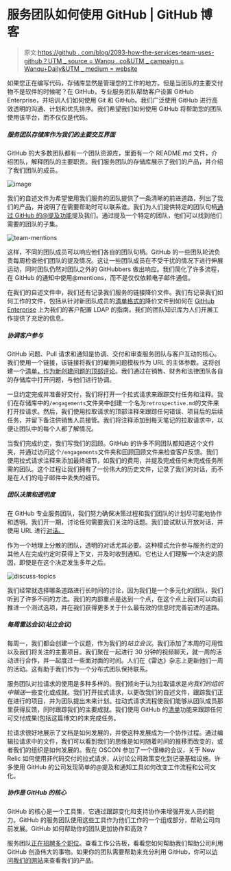 # 服务团队如何使用 GitHub | GitHub 博客

> 原文:[https://github . com/blog/2093-how-the-services-team-uses-github？UTM _ source = Wanqu . co&UTM _ campaign = Wanqu+Daily&UTM _ medium = website](https://github.com/blog/2093-how-the-services-team-uses-github?utm_source=wanqu.co&utm_campaign=Wanqu+Daily&utm_medium=website)

<main role="main" id="post-30713" class="col-12 col-lg-7 post__content col-md-8 post-30713 post type-post status-publish format-standard has-post-thumbnail hentry category-company">

如果您正在编写代码，存储库显然是管理您的工作的地方。但是当团队的主要交付物不是软件的时候呢？在 GitHub，专业服务团队帮助客户设置 GitHub Enterprise，并培训人们如何使用 Git 和 GitHub。我们广泛使用 GitHub 进行高效透明的沟通、计划和优先排序。我们希望我们如何使用 GitHub 将帮助您的团队使用该平台，而不仅仅是代码。

##### 服务团队存储库作为我们的主要交互界面

GitHub 的大多数团队都有一个团队资源库，里面有一个 README.md 文件，介绍团队，解释团队的主要职责。我们服务团队的存储库展示了我们的产品，并介绍了我们团队的成员。

![image](../Images/0a5f9c94664ac8990c3f2f8f7db138b8.png)

我们的自述文件为希望使用我们服务的团队提供了一条清晰的前进道路，列出了我们的产品，并说明了在需要帮助时可以联系谁。我们为人们提供特定的团队句柄[通过 GitHub 的@提及功能](https://github.com/blog/1121-introducing-team-mentions)提及我们。通过提及一个特定的团队，他们可以找到他们需要的团队的子集。

![team-mentions](../Images/82348cc769ce45b9c8f788820dd0141c.png)

这样，不同的团队成员可以响应他们各自的团队句柄。GitHub 的一些团队轮流负责每周检查他们团队的提及情况。这让一些团队成员在不受干扰的情况下进行伸展运动，同时团队仍然对团队之外的 GitHubbers 做出响应。我们简化了许多流程，在 GitHub 的通知中使用@mentions，而不是仅仅依赖电子邮件通信。

在我们的自述文件中，我们还有记录我们服务的链接降价文件。我们有记录我们如何工作的文件，包括从针对新团队成员的[清单格式的](https://help.github.com/articles/writing-on-github/#task-lists)降价文件到如何在 [GitHub Enterprise](enterprise.github.com) 上为我们的客户配置 LDAP 的指南。我们的团队知识库为人们开展工作提供了充足的信息。

##### 协调客户参与

GitHub 问题、Pull 请求和通知是协调、交付和审查服务团队与客户互动的核心。我们使用一个链接，该链接将我们的雇佣问题模板作为 URL 的主体参数。这将创建一个[清单，作为新创建问题的顶部评论](https://github.com/blog/1375%0A-task-lists-in-gfm-issues-pulls-comments)。我们通过在销售、财务和法律团队各自的存储库中打开问题，与他们进行协调。

一旦约定完成并准备好交付，我们将打开一个拉式请求来跟踪交付任务和注释。我们在存储库中的`/engagements`文件夹中创建一个名为`retrospective.md`的文件来打开拉请求。然后，我们使用拉取请求的顶部注释来跟踪任何错误、项目后的后续任务，并留下备注供销售人员接管。我们将注释添加到每天笔记的拉取请求中，以便让团队中的每个人都了解情况。

当我们完成约定，我们写我们的回顾。GitHub 的许多不同团队都知道这个文件夹，并通过访问这个`/engagements`文件夹和回顾回顾文件来检查客户反馈。我们使用拉式请求注释来添加最终细节，如我们的费用，并提及完成任何未完成任务所需的团队。这个过程让我们拥有了一份伟大的历史文件，记录了我们的对话，而不是在人们的电子邮件中丢失的细节。

##### 团队决策和透明度

在 GitHub 专业服务团队，我们努力确保决策过程和我们团队的计划尽可能地协作和透明。我们开一期，讨论任何需要我们关注的话题。我们尝试默认开放对话，并使用 URL 进行[对话。](http://ben.balter.com/2015/11/12/why-urls/)

作为一个地理上分散的团队，透明的对话尤其必要。这种模式允许参与服务约定的其他人在完成约定时获得上下文，并及时收到通知。它也让人们理解一个决定的原因，即使是在这个决定发生多年之后。

![discuss-topics](../Images/777c2402ff931c32a197b2f3dfde904e.png)

我们经常就选择哪条道路进行长时间的讨论，因为我们是一个多元化的团队，我们听到了许多不同的方法。我们的内部重点是达到一个点，在这个点上我们可以向前推进一个测试选项，并在我们获得更多关于什么最有效的信息时完善前进的道路。

##### 每周雷达会议(站立会议)

每周一，我们都会创建一个议题，作为我们的*站立会议*。我们添加了本周的可用性以及我们将关注的主要项目。我们聚在一起进行 30 分钟的视频聊天，就一周的活动进行合作，并一起度过一些面对面的时间。人们在《雷达》杂志上更新他们一周的活动。这有助于我们作为一个分布式团队保持联系。

服务团队对拉请求的使用是多种多样的。我们倾向于认为拉取请求是*向我们的组织中输送*一些变化或成就。我们打开拉式请求，以更改我们的自述文件，跟踪我们正在进行的项目，并为团队提出未来计划。拉动式请求流程使我们能够从团队成员那里获得反馈，同时跟踪我们的主要成就。我们使用 GitHub 的[清单](https://github.com/blog/1375%0A-task-lists-in-gfm-issues-pulls-comments)功能来跟踪任何可交付成果(包括这篇博文)的未完成任务。

拉请求很好地展示了文档是如何发展的，并使这种发展成为一个协作过程。通过编辑拉请求中的文件，我们可以看到我们的思维是如何随着时间的推移而改变的，或者我们的组织是如何发展的。我在 OSCON 参加了一个很棒的会议，关于 New Relic 如何使用非代码交付的拉式请求，从讨论公司政策变化到记录基础设施。许多使用 GitHub 的公司发现简单的@提及和通知工具如何改变工作流程和公司文化。

##### 协作是 GitHub 的核心

GitHub 的核心是一个工具集，它通过跟踪变化和支持协作来增强开发人员的能力。GitHub 的服务团队使用这些工具作为他们工作的一个组成部分，帮助公司向前发展。GitHub 如何帮助你的团队更加协作和高效？

服务团队[正在招聘多个职位](https://github.com/about/jobs)。查看工作公告板，看看您如何帮助我们帮助公司利用 GitHub 创造伟大的事物。如果你的团队需要帮助来充分利用 GitHub，你可以[访问我们的网站](https://training.github.com/)来查看我们的产品。

</main>
